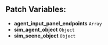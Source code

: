 ## Patch Variables:

* __agent_input_panel_endpoints__ ```Array```
* __sim_agent_object__ ```Object```
* __sim_scene_object__ ```Object```

